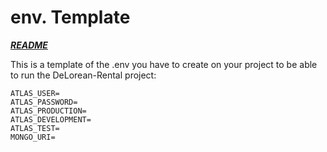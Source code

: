 # env. Template


[***README***](../README.md)


This is a template of the .env you have to create on your project to be able to run the DeLorean-Rental project:

```
ATLAS_USER=
ATLAS_PASSWORD=
ATLAS_PRODUCTION=
ATLAS_DEVELOPMENT=
ATLAS_TEST=
MONGO_URI=
```